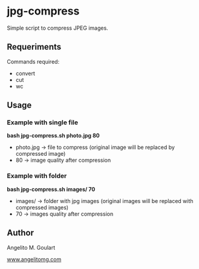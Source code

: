 jpg-compress
====================
Simple script to compress JPEG images.

Requeriments
--------------------

Commands required:
* convert
* cut
* wc

Usage
--------------------

### Example with single file

**bash jpg-compress.sh photo.jpg 80**

* photo.jpg -> file to compress (original image will be replaced by compressed image)
* 80 -> image quality after compression

### Example with folder

**bash jpg-compress.sh images/ 70**

* images/ -> folder with jpg images (original images will be replaced with compressed images)
* 70 -> images quality after compression

Author
--------------------

Angelito M. Goulart

www.angelitomg.com
